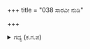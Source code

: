 +++
title = "038 ಸಾರವೀ ನುಡಿ"

+++

<details><summary>ಗದ್ಯ (ಕ.ಗ.ಪ) </summary>

38. ಇದು ಸರಿಯಾದ ಮಾತು. ವ್ಯಂಗ್ಯವಿಲ್ಲ. ಇದು ನಿಮ್ಮ ವಿಚಾರಶೀಲವಾದ ಮನಸ್ಸಿಗೆ ಸರಿಬಾರದಿದ್ದರೆ ಬಿಟ್ಟುಬಿಡಿ. ದುಶ್ಶಾಸನನನ್ನು ಕರೆಸಿ ಭೂಮಿಯನ್ನು ಪಟ್ಟಗಟ್ಟಿ. ಇದು ಕೂಡಾ ಸಮಂಜಸವೆನಿಸದಿದ್ದರೆ ನಿಮ್ಮ ಅರಮನೆಯ  ಕಡೆ ಹೊರಟುಹೋಗಿ ಎಂದು ಮುಖವನ್ನು ತಿರುಗಿಸಿದನು.
</details>
